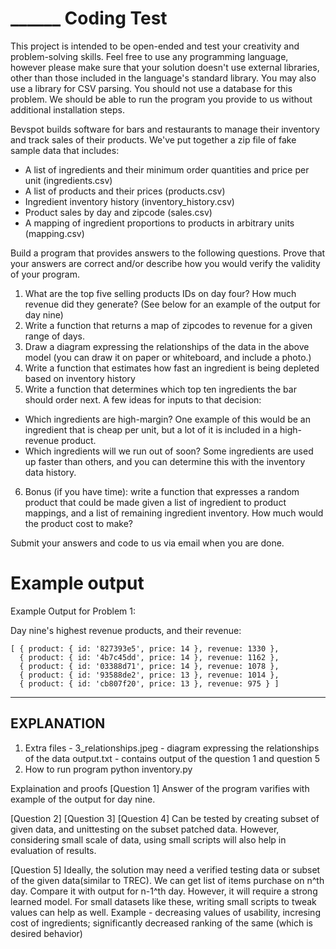 ______ Coding Test
========
This project is intended to be open-ended and test your creativity and problem-solving skills. Feel free to use any programming language, however please make sure that your solution doesn't use external libraries, other than those included in the language's standard library. You may also use a library for CSV parsing. You should not use a database for this problem. We should be able to run the program you provide to us without additional installation steps.

Bevspot builds software for bars and restaurants to manage their inventory and track sales of their products. We've put together a zip file of fake sample data that includes:

* A list of ingredients and their minimum order quantities and price per unit (ingredients.csv)
* A list of products and their prices (products.csv)
* Ingredient inventory history (inventory_history.csv)
* Product sales by day and zipcode (sales.csv)
* A mapping of ingredient proportions to products in arbitrary units (mapping.csv)

Build a program that provides answers to the following questions. Prove that your answers are correct and/or describe how you would verify the validity of your program.

1. What are the top five selling products IDs on day four? How much revenue did they generate? (See below for an example of the output for day nine)
2. Write a function that returns a map of zipcodes to revenue for a given range of days.
3. Draw a diagram expressing the relationships of the data in the above model (you can draw it on paper or whiteboard, and include a photo.)
4. Write a function that estimates how fast an ingredient is being depleted based on inventory history
5. Write a function that determines which top ten ingredients the bar should order next. A few ideas for inputs to that decision:
  * Which ingredients are high-margin? One example of this would be an ingredient that is cheap per unit, but a lot of it is included in a high-revenue product.
  * Which ingredients will we run out of soon? Some ingredients are used up faster than others, and you can determine this with the inventory data history.
6. Bonus (if you have time): write a function that expresses a random product that could be made given a list of ingredient to product mappings, and a list of remaining ingredient inventory. How much would the product cost to make?

Submit your answers and code to us via email when you are done.

Example output
=====

Example Output for Problem 1:

Day nine's highest revenue products, and their revenue:

    [ { product: { id: '827393e5', price: 14 }, revenue: 1330 },
      { product: { id: '4b7c45dd', price: 14 }, revenue: 1162 },
      { product: { id: '03388d71', price: 14 }, revenue: 1078 },
      { product: { id: '93588de2', price: 13 }, revenue: 1014 },
      { product: { id: 'cb807f20', price: 13 }, revenue: 975 } ]

------------------------------------------------------------------------
EXPLANATION
------------------------------------------------------------------------
1. Extra files - 
	3_relationships.jpeg - diagram expressing the relationships of the data
	output.txt - contains output of the question 1 and question 5
2. How to run program
	python inventory.py

Explaination and proofs
[Question 1] Answer of the program varifies with example of the output for day nine.

[Question 2] [Question 3] [Question 4] Can be tested by creating subset of given data, and unittesting on the subset patched data. However, considering small scale of data, using small scripts will also help in evaluation of results. 

[Question 5] Ideally, the solution may need a verified testing data or subset of the given data(similar to TREC). We can get list of items purchase on n^th day. Compare it with output for n-1^th day. However, it will require a strong learned model. For small datasets like these, writing small scripts to tweak values can help as well. 
Example - decreasing values of usability, incresing cost of ingredients; significantly decreased ranking of the same (which is desired behavior)
